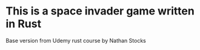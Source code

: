 # This is a space invader game written in Rust
Base version from Udemy rust course by Nathan Stocks

